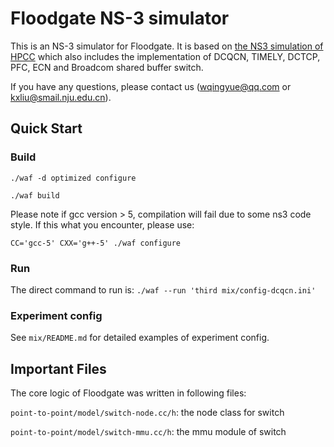 # Floodgate NS-3 simulator
This is an NS-3 simulator for Floodgate. It is based on [the NS3 simulation of HPCC](https://github.com/alibaba-edu/High-Precision-Congestion-Control) which also includes the implementation of DCQCN, TIMELY, DCTCP, PFC, ECN and Broadcom shared buffer switch. 

If you have any questions, please contact us (wqingyue@qq.com or kxliu@smail.nju.edu.cn).

## Quick Start

### Build
`./waf -d optimized configure`

`./waf build`

Please note if gcc version > 5, compilation will fail due to some ns3 code style.  If this what you encounter, please use:

`CC='gcc-5' CXX='g++-5' ./waf configure`

### Run
The direct command to run is:
`./waf --run 'third mix/config-dcqcn.ini'`

### Experiment config

See `mix/README.md` for detailed examples of experiment config. 

## Important Files
The core logic of Floodgate was written in following files:

`point-to-point/model/switch-node.cc/h`: the node class for switch

`point-to-point/model/switch-mmu.cc/h`: the mmu module of switch